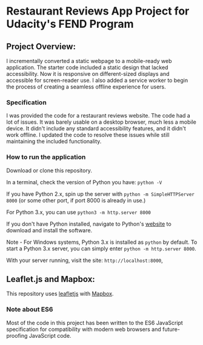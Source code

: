 # Restaurant Reviews App Project for Udacity's FEND Program

## Project Overview: 

I incrementally converted a static webpage to a mobile-ready web application. The starter code included a static design that lacked accessibility. Now it is responsive on different-sized displays and accessible for screen-reader use. I also added a service worker to begin the process of creating a seamless offline experience for users.

### Specification

I was provided the code for a restaurant reviews website. The code had a lot of issues. It was barely usable on a desktop browser, much less a mobile device. It didn't include any standard accessibility features, and it didn't work offline. I updated the code to resolve these issues while still maintaining the included functionality.

### How to run the application

Download or clone this repository. 

In a terminal, check the version of Python you have: `python -V`

If you have Python 2.x, spin up the server with `python -m SimpleHTTPServer 8000` 
(or some other port, if port 8000 is already in use.) 

For Python 3.x, you can use `python3 -m http.server 8000`

If you don't have Python installed, navigate to Python's [website](https://www.python.org/) to download and install the software.

Note -  For Windows systems, Python 3.x is installed as `python` by default. To start a Python 3.x server, you can simply enter `python -m http.server 8000`.
   
With your server running, visit the site: `http://localhost:8000`,

## Leaflet.js and Mapbox:

This repository uses [leafletjs](https://leafletjs.com/) with [Mapbox](https://www.mapbox.com/). 

### Note about ES6

Most of the code in this project has been written to the ES6 JavaScript specification for compatibility with modern web browsers and future-proofing JavaScript code. 
